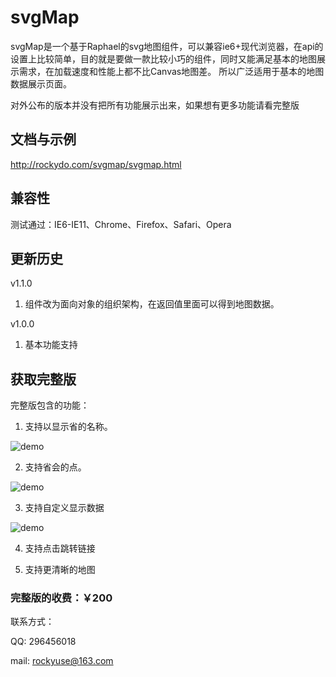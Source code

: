 # svgMap
svgMap是一个基于Raphael的svg地图组件，可以兼容ie6+现代浏览器，在api的设置上比较简单，目的就是要做一款比较小巧的组件，同时又能满足基本的地图展示需求，在加载速度和性能上都不比Canvas地图差。
所以广泛适用于基本的地图数据展示页面。

对外公布的版本并没有把所有功能展示出来，如果想有更多功能请看完整版

##  文档与示例

<http://rockydo.com/svgmap/svgmap.html>

##  兼容性

测试通过：IE6-IE11、Chrome、Firefox、Safari、Opera

##  更新历史

v1.1.0

1. 组件改为面向对象的组织架构，在返回值里面可以得到地图数据。

v1.0.0

1. 基本功能支持


##  获取完整版

完整版包含的功能：

1. 支持以显示省的名称。

![demo](https://raw.githubusercontent.com/rockyuse/svgMap/master/screenshot/demo1.jpg)

2. 支持省会的点。

![demo](https://raw.githubusercontent.com/rockyuse/svgMap/master/screenshot/demo2.jpg)

3. 支持自定义显示数据

![demo](https://raw.githubusercontent.com/rockyuse/svgMap/master/screenshot/demo3.jpg)

4. 支持点击跳转链接

5. 支持更清晰的地图


### 完整版的收费：￥200


联系方式：

QQ:     296456018
    
mail:   rockyuse@163.com